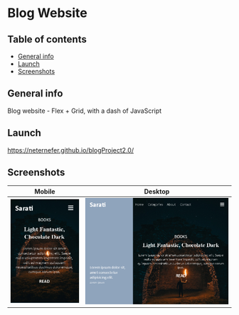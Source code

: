 # Blog Website

## Table of contents
* [General info](#general-info)
* [Launch](#launch)
* [Screenshots](#screenshots)

## General info
Blog website - Flex + Grid, with a dash of JavaScript

## Launch
https://neternefer.github.io/blogProject2.0/

## Screenshots
Mobile             |  Desktop
:-------------------------:|:-------------------------:
![Mobile](./screenshots/screen1.png)  |  ![Desktop](./screenshots/screen2.png)

